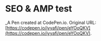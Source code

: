 # SEO & AMP test
 _A Pen created at CodePen.io. Original URL: [https://codepen.io/iyyafi/pen/eYOoQKV](https://codepen.io/iyyafi/pen/eYOoQKV).

 